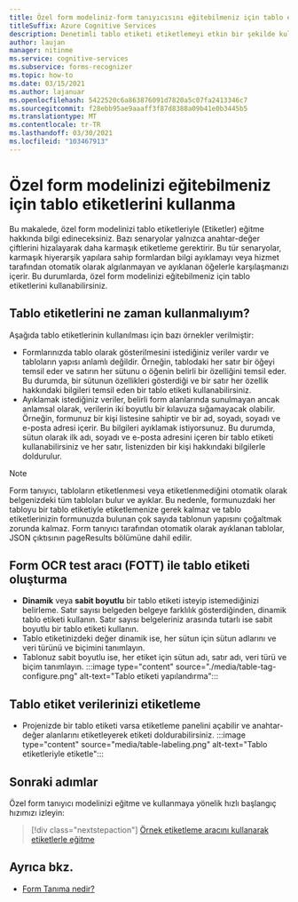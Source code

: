 ```yaml
---
title: Özel form modeliniz-form tanıyıcısını eğitebilmeniz için tablo etiketleri kullanma
titleSuffix: Azure Cognitive Services
description: Denetimli tablo etiketi etiketlemeyi etkin bir şekilde kullanmayı öğrenin.
author: laujan
manager: nitinme
ms.service: cognitive-services
ms.subservice: forms-recognizer
ms.topic: how-to
ms.date: 03/15/2021
ms.author: lajanuar
ms.openlocfilehash: 5422520c6a863876091d7820a5c07fa2413346c7
ms.sourcegitcommit: f28ebb95ae9aaaff3f87d8388a09b41e0b3445b5
ms.translationtype: MT
ms.contentlocale: tr-TR
ms.lasthandoff: 03/30/2021
ms.locfileid: "103467913"
---
```

# <a name="use-table-tags-to-train-your-custom-form-model"></a>Özel form modelinizi eğitebilmeniz için tablo etiketlerini kullanma

Bu makalede, özel form modelinizi tablo etiketleriyle (Etiketler) eğitme hakkında bilgi edineceksiniz. Bazı senaryolar yalnızca anahtar-değer çiftlerini hizalayarak daha karmaşık etiketleme gerektirir. Bu tür senaryolar, karmaşık hiyerarşik yapılara sahip formlardan bilgi ayıklamayı veya hizmet tarafından otomatik olarak algılanmayan ve ayıklanan öğelerle karşılaşmanızı içerir. Bu durumlarda, özel form modelinizi eğitebilmeniz için tablo etiketlerini kullanabilirsiniz.

## <a name="when-should-i-use-table-tags"></a>Tablo etiketlerini ne zaman kullanmalıyım?

Aşağıda tablo etiketlerinin kullanılması için bazı örnekler verilmiştir:

- Formlarınızda tablo olarak gösterilmesini istediğiniz veriler vardır ve tabloların yapısı anlamlı değildir. Örneğin, tablodaki her satır bir öğeyi temsil eder ve satırın her sütunu o öğenin belirli bir özelliğini temsil eder. Bu durumda, bir sütunun özellikleri gösterdiği ve bir satır her özellik hakkındaki bilgileri temsil eden bir tablo etiketi kullanabilirsiniz.
- Ayıklamak istediğiniz veriler, belirli form alanlarında sunulmayan ancak anlamsal olarak, verilerin iki boyutlu bir kılavuza sığamayacak olabilir. Örneğin, formunuz bir kişi listesine sahiptir ve bir ad, soyadı, soyadı ve e-posta adresi içerir. Bu bilgileri ayıklamak istiyorsunuz. Bu durumda, sütun olarak ilk adı, soyadı ve e-posta adresini içeren bir tablo etiketi kullanabilirsiniz ve her satır, listenizden bir kişi hakkındaki bilgilerle doldurulur.

> [!NOTE]
> Form tanıyıcı, tabloların etiketlenmesi veya etiketlenmediğini otomatik olarak belgenizdeki tüm tabloları bulur ve ayıklar. Bu nedenle, formunuzdaki her tabloyu bir tablo etiketiyle etiketlemenize gerek kalmaz ve tablo etiketlerinizin formunuzda bulunan çok sayıda tablonun yapısını çoğaltmak zorunda kalmaz. Form tanıyıcı tarafından otomatik olarak ayıklanan tablolar, JSON çıktısının pageResults bölümüne dahil edilir.

## <a name="create-a-table-tag-with-form-ocr-test-tool-fott"></a>Form OCR test aracı (FOTT) ile tablo etiketi oluşturma
<!-- markdownlint-disable MD004 -->
* **Dinamik** veya **sabit boyutlu** bir tablo etiketi isteyip istemediğinizi belirleme. Satır sayısı belgeden belgeye farklılık gösterdiğinden, dinamik tablo etiketi kullanın. Satır sayısı belgeleriniz arasında tutarlı ise sabit boyutlu bir tablo etiketi kullanın.
* Tablo etiketinizdeki değer dinamik ise, her sütun için sütun adlarını ve veri türünü ve biçimini tanımlayın.
* Tablonuz sabit boyutlu ise, her etiket için sütun adı, satır adı, veri türü ve biçim tanımlayın.
:::image type="content" source="./media/table-tag-configure.png" alt-text="Tablo etiketi yapılandırma":::

## <a name="label-your-table-tag-data"></a>Tablo etiket verilerinizi etiketleme

* Projenizde bir tablo etiketi varsa etiketleme panelini açabilir ve anahtar-değer alanlarını etiketleyerek etiketi doldurabilirsiniz.
:::image type="content" source="media/table-labeling.png" alt-text="Tablo etiketleriyle etiketle":::

## <a name="next-steps"></a>Sonraki adımlar

Özel form tanıyıcı modelinizi eğitme ve kullanmaya yönelik hızlı başlangıç hızımızı izleyin:

> [!div class="nextstepaction"]
> [Örnek etiketleme aracını kullanarak etiketlerle eğitme](quickstarts/label-tool.md)

## <a name="see-also"></a>Ayrıca bkz.

* [Form Tanıma nedir?](overview.md)
>
